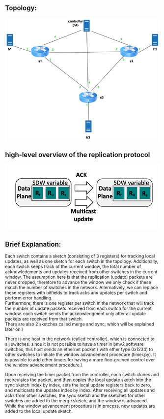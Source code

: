## Topology:
![topology](./topo.png)
## high-level overview of the replication protocol
![sync-proto](./sdw-proto.png)

## Brief Explanation:
Each switch contains a sketch (consisting of 3 registers) for tracking local updates, as well as one sketch for each switch in the topology. Additionally, each switch keeps track of the current window, the total number of acknowledgments and updates received from other switches in the current window. The assumption here is that the replication (update) packets are never dropped, therefore to advance the window we only check if these match the number of switches in the network. Alternatively, we can replace these registers with bitfields to track acks and updates per switch and perform error handling.\
Furthermore, there is one register per switch in the network that will track the number of update packets received from each switch for the current window. each switch sends the acknowledgment only after all update packets are received from that switch.\
There are also 2 sketches called merge and sync, which will be explained later on.\

There is one host in the network (called controller), which is connected to all switches. since it is not possible to have a timer in bmv2 software switches, this host sends an ethernet packet ( with ether type 0x1234) to other switches to initiate the window advancement procedure (timer.py). It is possible to add other timers for having a more fine-grained control over the window advancement procedure.\

Upon receiving the timer packet from the controller, each switch clones and recirculates the packet, and then copies the local update sketch into the sync sketch index by index, sets the local update registers back to zero, and multicasts the updates index by index. After receiving all updates and acks from other switches, the sync sketch and the sketches for other switches are added to the merge sketch, and the window is advanced. While the window advancement procedure is in process, new updates are added to the local update sketch.